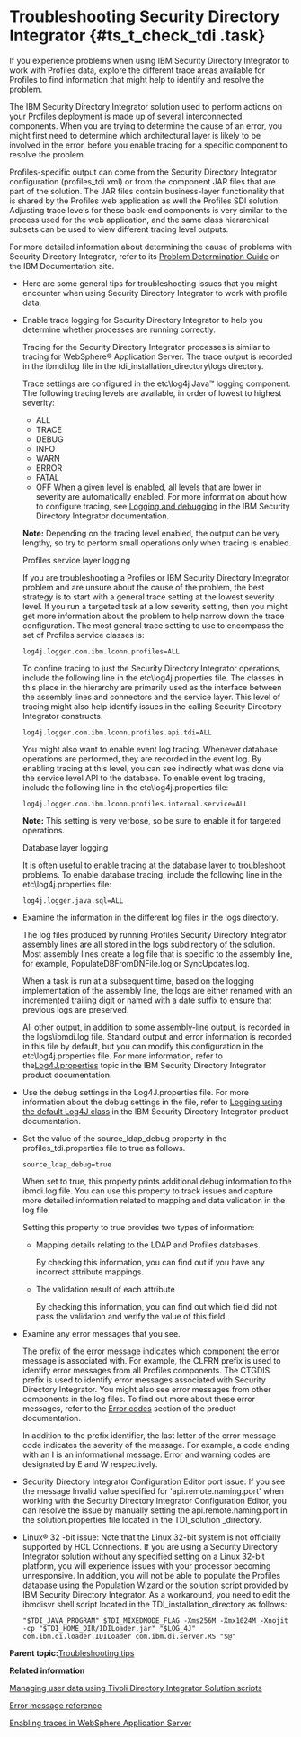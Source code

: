 # Troubleshooting Security Directory Integrator {#ts_t_check_tdi .task}

If you experience problems when using IBM Security Directory Integrator to work with Profiles data, explore the different trace areas available for Profiles to find information that might help to identify and resolve the problem.

The IBM Security Directory Integrator solution used to perform actions on your Profiles deployment is made up of several interconnected components. When you are trying to determine the cause of an error, you might first need to determine which architectural layer is likely to be involved in the error, before you enable tracing for a specific component to resolve the problem.

Profiles-specific output can come from the Security Directory Integrator configuration \(profiles\_tdi.xml\) or from the component JAR files that are part of the solution. The JAR files contain business-layer functionality that is shared by the Profiles web application as well the Profiles SDI solution. Adjusting trace levels for these back-end components is very similar to the process used for the web application, and the same class hierarchical subsets can be used to view different tracing level outputs.

For more detailed information about determining the cause of problems with Security Directory Integrator, refer to its [Problem Determination Guide](https://www.ibm.com/docs/en/sdi/7.2.0?topic=troubleshooting-pdf) on the IBM Documentation site.

-   Here are some general tips for troubleshooting issues that you might encounter when using Security Directory Integrator to work with profile data.
-   Enable trace logging for Security Directory Integrator to help you determine whether processes are running correctly.

    Tracing for the Security Directory Integrator processes is similar to tracing for WebSphere® Application Server. The trace output is recorded in the ibmdi.log file in the tdi\_installation\_directory\\logs directory.

    Trace settings are configured in the etc\\log4j Java™ logging component. The following tracing levels are available, in order of lowest to highest severity:

    -   ALL
    -   TRACE
    -   DEBUG
    -   INFO
    -   WARN
    -   ERROR
    -   FATAL
    -   OFF
    When a given level is enabled, all levels that are lower in severity are automatically enabled. For more information about how to configure tracing, see [Logging and debugging](https://www.ibm.com/docs/en/sdi/7.2.0?topic=SSCQGF_7.2.0/com.ibm.IBMDI.doc_7.2/adminguide172.htm#logging) in the IBM Security Directory Integrator documentation.

    **Note:** Depending on the tracing level enabled, the output can be very lengthy, so try to perform small operations only when tracing is enabled.

    Profiles service layer logging

    If you are troubleshooting a Profiles or IBM Security Directory Integrator problem and are unsure about the cause of the problem, the best strategy is to start with a general trace setting at the lowest severity level. If you run a targeted task at a low severity setting, then you might get more information about the problem to help narrow down the trace configuration. The most general trace setting to use to encompass the set of Profiles service classes is:

    ```
    log4j.logger.com.ibm.lconn.profiles=ALL
    ```

    To confine tracing to just the Security Directory Integrator operations, include the following line in the etc\\log4j.properties file. The classes in this place in the hierarchy are primarily used as the interface between the assembly lines and connectors and the service layer. This level of tracing might also help identify issues in the calling Security Directory Integrator constructs.

    ```
    log4j.logger.com.ibm.lconn.profiles.api.tdi=ALL
    ```

    You might also want to enable event log tracing. Whenever database operations are performed, they are recorded in the event log. By enabling tracing at this level, you can see indirectly what was done via the service level API to the database. To enable event log tracing, include the following line in the etc\\log4j.properties file:

    ```
    log4j.logger.com.ibm.lconn.profiles.internal.service=ALL
    ```

    **Note:** This setting is very verbose, so be sure to enable it for targeted operations.

    Database layer logging

    It is often useful to enable tracing at the database layer to troubleshoot problems. To enable database tracing, include the following line in the etc\\log4j.properties file:

    ```
    log4j.logger.java.sql=ALL
    ```

-   Examine the information in the different log files in the logs directory.

    The log files produced by running Profiles Security Directory Integrator assembly lines are all stored in the logs subdirectory of the solution. Most assembly lines create a log file that is specific to the assembly line, for example, PopulateDBFromDNFile.log or SyncUpdates.log.

    When a task is run at a subsequent time, based on the logging implementation of the assembly line, the logs are either renamed with an incremented trailing digit or named with a date suffix to ensure that previous logs are preserved.

    All other output, in addition to some assembly-line output, is recorded in the logs\\ibmdi.log file. Standard output and error information is recorded in this file by default, but you can modify this configuration in the etc\\log4j.properties file. For more information, refer to the[Log4J.properties](https://www.ibm.com/docs/sdi/7.2.0?topic=SSCQGF_7.2.0/com.ibm.IBMDI.doc_7.2/adminguide259.htm#log4j.properties) topic in the IBM Security Directory Integrator product documentation.

-   Use the debug settings in the Log4J.properties file. For more information about the debug settings in the file, refer to [Logging using the default Log4J class](https://www.ibm.com/docs/sdi/7.2.0?topic=SSCQGF_7.2.0/com.ibm.IBMDI.doc_7.2/adminguide174.htm#loggingconfig) in the IBM Security Directory Integrator product documentation.

-   Set the value of the source\_ldap\_debug property in the profiles\_tdi.properties file to true as follows.

    ```
    source_ldap_debug=true
    ```

    When set to true, this property prints additional debug information to the ibmdi.log file. You can use this property to track issues and capture more detailed information related to mapping and data validation in the log file.

    Setting this property to true provides two types of information:

    -   Mapping details relating to the LDAP and Profiles databases.

        By checking this information, you can find out if you have any incorrect attribute mappings.

    -   The validation result of each attribute

        By checking this information, you can find out which field did not pass the validation and verify the value of this field.

-   Examine any error messages that you see.

    The prefix of the error message indicates which component the error message is associated with. For example, the CLFRN prefix is used to identify error messages from all Profiles components. The CTGDIS prefix is used to identify error messages associated with Security Directory Integrator. You might also see error messages from other components in the log files. To find out more about these error messages, refer to the [Error codes](c_error_codes.md) section of the product documentation.

    In addition to the prefix identifier, the last letter of the error message code indicates the severity of the message. For example, a code ending with an I is an informational message. Error and warning codes are designated by E and W respectively.

-   Security Directory Integrator Configuration Editor port issue: If you see the message Invalid value specified for 'api.remote.naming.port' when working with the Security Directory Integrator Configuration Editor, you can resolve the issue by manually setting the api.remote.naming.port in the solution.properties file located in the TDI\_solution \_directory.

-   Linux® 32 -bit issue: Note that the Linux 32-bit system is not officially supported by HCL Connections. If you are using a Security Directory Integrator solution without any specified setting on a Linux 32-bit platform, you will experience issues with your processor becoming unresponsive. In addition, you will not be able to populate the Profiles database using the Population Wizard or the solution script provided by IBM Security Directory Integrator. As a workaround, you need to edit the ibmdisvr shell script located in the TDI\_installation\_directory as follows:

    ```
    "$TDI_JAVA_PROGRAM" $TDI_MIXEDMODE_FLAG -Xms256M -Xmx1024M -Xnojit -cp "$TDI_HOME_DIR/IDILoader.jar" "$LOG_4J" com.ibm.di.loader.IDILoader com.ibm.di.server.RS "$@"
    ```


**Parent topic:**[Troubleshooting tips](../troubleshoot/ts_c_ts_tips_overview.md)

**Related information**  


[Managing user data using Tivoli Directory Integrator Solution scripts](../admin/c_admin_profiles_updating_ldap.md)

[Error message reference](../troubleshoot/c_error_codes.md)

[Enabling traces in WebSphere Application Server](../troubleshoot/ts_t_enable_was_traces.md)

